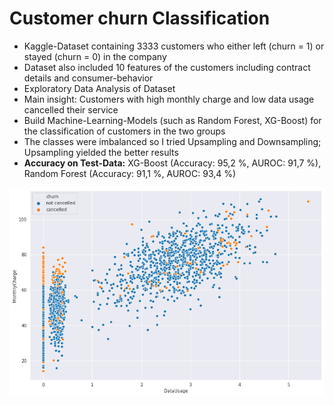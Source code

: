# Customer churn Classification

* Kaggle-Dataset containing 3333 customers who either left (churn = 1) or stayed (churn = 0) in the company
* Dataset also included 10 features of the customers including contract details and consumer-behavior
* Exploratory Data Analysis of Dataset
* Main insight: Customers with high monthly charge and low data usage cancelled their service
* Build Machine-Learning-Models (such as Random Forest, XG-Boost) for the classification of customers in the two groups
* The classes were imbalanced so I tried Upsampling and Downsampling; Upsampling yielded the better results
* **Accuracy on Test-Data:** XG-Boost (Accuracy: 95,2 %, AUROC: 91,7 %), Random Forest (Accuracy: 91,1 %, AUROC: 93,4 %)

![alt_text](https://github.com/abdumaa/Customer-churn-Classification/blob/main/__results___31_1.png)

